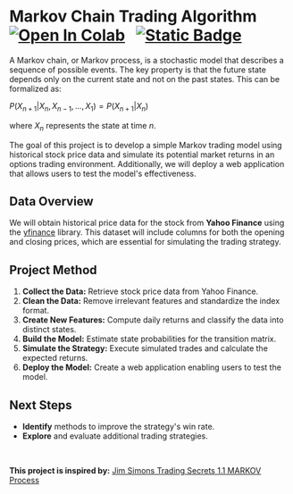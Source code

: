 # Markov Chain Trading Algorithm &nbsp; [![Open In Colab](https://colab.research.google.com/assets/colab-badge.svg)](https://colab.research.google.com/github/ianjure/markov-chain-trading/blob/main/Markov_Chain_Algorithm_Notebook.ipynb) &nbsp; [![Static Badge](https://img.shields.io/badge/Visit%20Website-red?style=flat&logo=streamlit&logoSize=auto&labelColor=%23ffffff&color=%23ff4b4c)](https://tradestrats.streamlit.app/)

A Markov chain, or Markov process, is a stochastic model that describes a sequence of possible events.
The key property is that the future state depends only on the current state and not on the past states. This can be formalized as:

$P(X_{n+1}|X_n,X_{n-1},...,X_1) = P(X_{n+1}|X_n)$

where $X_n$ represents the state at time $n$.

The goal of this project is to develop a simple Markov trading model using historical stock price data and simulate its potential market returns in an options trading environment. Additionally, we will deploy a web application that allows users to test the model's effectiveness.

## Data Overview
We will obtain historical price data for the stock from **Yahoo Finance** using the [yfinance](https://pypi.org/project/yfinance/) library. This dataset will include columns for both the opening and closing prices, which are essential for simulating the trading strategy.

## Project Method
1. **Collect the Data:** Retrieve stock price data from Yahoo Finance.
2. **Clean the Data:** Remove irrelevant features and standardize the index format.
3. **Create New Features:** Compute daily returns and classify the data into distinct states.
4. **Build the Model:** Estimate state probabilities for the transition matrix.
5. **Simulate the Strategy:** Execute simulated trades and calculate the expected returns.
6. **Deploy the Model:** Create a web application enabling users to test the model.

## Next Steps
* **Identify** methods to improve the strategy's win rate.
* **Explore** and evaluate additional trading strategies.

<br>

**This project is inspired by:** [Jim Simons Trading Secrets 1.1 MARKOV Process](https://youtu.be/gA0egjZcRB0?si=fLeK8eZRyByx-TnU)
